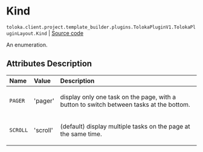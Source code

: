 # Kind
`toloka.client.project.template_builder.plugins.TolokaPluginV1.TolokaPluginLayout.Kind` | [Source code](https://github.com/Toloka/toloka-kit/blob/v1.0.2/src/client/project/template_builder/plugins.py#L193)

An enumeration.

## Attributes Description

| Name | Value | Description |
| :------| :-----------| :----------| 
`PAGER`|'pager'|<p>display only one task on the page, with a button to switch between tasks at the bottom.</p>
`SCROLL`|'scroll'|<p>(default) display multiple tasks on the page at the same time.</p>
